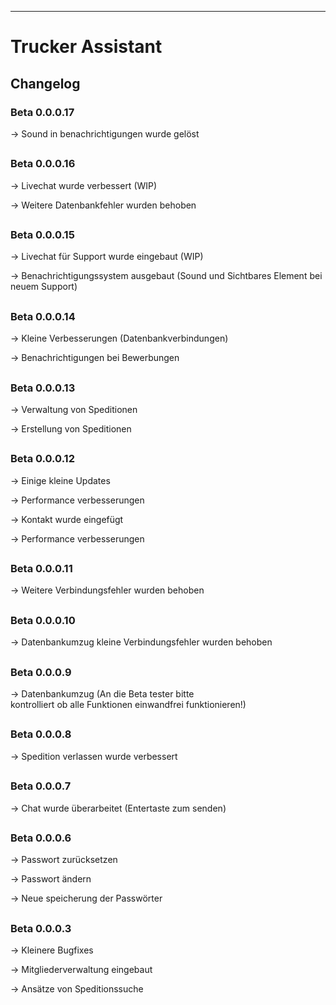 ---
# Trucker Assistant

## Changelog
### Beta 0.0.0.17

-> Sound in benachrichtigungen wurde gelöst
##
### Beta 0.0.0.16

-> Livechat wurde verbessert (WIP)

-> Weitere Datenbankfehler wurden behoben
##
### Beta 0.0.0.15

-> Livechat für Support wurde eingebaut (WIP)

-> Benachrichtigungssystem ausgebaut (Sound und Sichtbares Element bei neuem Support)
##
### Beta 0.0.0.14

-> Kleine Verbesserungen (Datenbankverbindungen)

-> Benachrichtigungen bei Bewerbungen
##
### Beta 0.0.0.13

-> Verwaltung von Speditionen

-> Erstellung von Speditionen
##
### Beta 0.0.0.12

-> Einige kleine Updates

-> Performance verbesserungen

-> Kontakt wurde eingefügt

-> Performance verbesserungen
##
### Beta 0.0.0.11

-> Weitere Verbindungsfehler wurden behoben
##
### Beta 0.0.0.10

-> Datenbankumzug kleine Verbindungsfehler wurden behoben
##
### Beta 0.0.0.9

-> Datenbankumzug (An die Beta tester bitte  
kontrolliert ob alle Funktionen einwandfrei funktionieren!)
##
### Beta 0.0.0.8

-> Spedition verlassen wurde verbessert
##
### Beta 0.0.0.7

-> Chat wurde überarbeitet (Entertaste zum senden)
##
### Beta 0.0.0.6

-> Passwort zurücksetzen

-> Passwort ändern

-> Neue speicherung der Passwörter
##
### Beta 0.0.0.3

-> Kleinere Bugfixes

-> Mitgliederverwaltung eingebaut

-> Ansätze von Speditionssuche